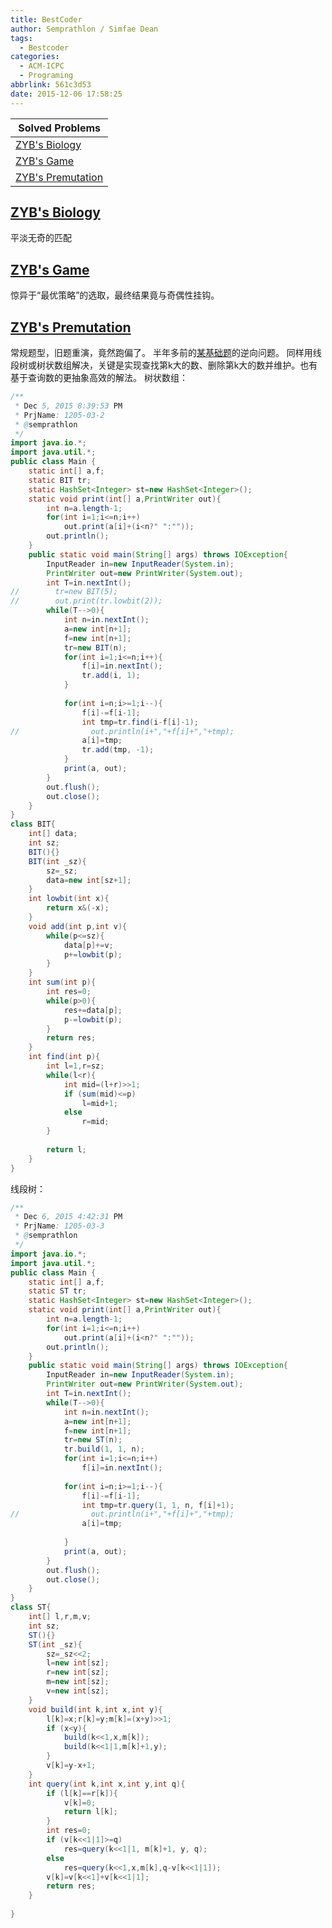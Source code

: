 ```yaml
---
title: BestCoder
author: Semprathlon / Simfae Dean
tags:
  - Bestcoder
categories:
  - ACM-ICPC
  - Programing
abbrlink: 561c3d53
date: 2015-12-06 17:58:25
---
```

|Solved Problems|
|---|
|[ZYB's Biology](http://bestcoder.hdu.edu.cn/contests/contest_chineseproblem.php?cid=654&pid=1001)|
|[ZYB's Game](http://bestcoder.hdu.edu.cn/contests/contest_chineseproblem.php?cid=654&pid=1002)|
|[ZYB's Premutation](http://bestcoder.hdu.edu.cn/contests/contest_chineseproblem.php?cid=654&pid=1003)|

[ZYB's Biology](http://acm.hdu.edu.cn/showproblem.php?pid=5590)
----
平淡无奇的匹配

[ZYB's Game](http://acm.hdu.edu.cn/showproblem.php?pid=5591)
----
惊异于“最优策略”的选取，最终结果竟与奇偶性挂钩。

[ZYB's Premutation](http://acm.hdu.edu.cn/showproblem.php?pid=5592)
----
常规题型，旧题重演，竟然跑偏了。
半年多前的[某基础题](/archives/190)的逆向问题。
同样用线段树或树状数组解决，关键是实现查找第k大的数、删除第k大的数并维护。也有基于查询数的更抽象高效的解法。
树状数组：
```java
/**
 * Dec 5, 2015 8:39:53 PM
 * PrjName: 1205-03-2
 * @semprathlon
 */
import java.io.*;
import java.util.*;
public class Main {
    static int[] a,f;
    static BIT tr;
    static HashSet<Integer> st=new HashSet<Integer>();
    static void print(int[] a,PrintWriter out){
        int n=a.length-1;
        for(int i=1;i<=n;i++)
            out.print(a[i]+(i<n?" ":""));
        out.println();
    }
    public static void main(String[] args) throws IOException{
        InputReader in=new InputReader(System.in);
        PrintWriter out=new PrintWriter(System.out);
        int T=in.nextInt();
//        tr=new BIT(5);
//        out.print(tr.lowbit(2));
        while(T-->0){
            int n=in.nextInt();
            a=new int[n+1];
            f=new int[n+1];
            tr=new BIT(n);
            for(int i=1;i<=n;i++){
                f[i]=in.nextInt();
                tr.add(i, 1);
            }
            
            for(int i=n;i>=1;i--){
                f[i]-=f[i-1];
                int tmp=tr.find(i-f[i]-1);
//                out.println(i+","+f[i]+","+tmp);
                a[i]=tmp;
                tr.add(tmp, -1);
            }
            print(a, out);
        }
        out.flush();
        out.close();
    }
}
class BIT{
    int[] data;
    int sz;
    BIT(){}
    BIT(int _sz){
        sz=_sz;
        data=new int[sz+1];
    }
    int lowbit(int x){
        return x&(-x);
    }
    void add(int p,int v){
        while(p<=sz){
            data[p]+=v;
            p+=lowbit(p);
        }
    }
    int sum(int p){
        int res=0;
        while(p>0){
            res+=data[p];
            p-=lowbit(p);
        }
        return res;
    }
    int find(int p){
        int l=1,r=sz;
        while(l<r){
            int mid=(l+r)>>1;
            if (sum(mid)<=p)
                l=mid+1;
            else
                r=mid;
        }
        
        return l;
    }
}
```

线段树：
```java
/**
 * Dec 6, 2015 4:42:31 PM
 * PrjName: 1205-03-3
 * @semprathlon
 */
import java.io.*;
import java.util.*;
public class Main {
    static int[] a,f;
    static ST tr;
    static HashSet<Integer> st=new HashSet<Integer>();
    static void print(int[] a,PrintWriter out){
        int n=a.length-1;
        for(int i=1;i<=n;i++)
            out.print(a[i]+(i<n?" ":""));
        out.println();
    }
    public static void main(String[] args) throws IOException{
        InputReader in=new InputReader(System.in);
        PrintWriter out=new PrintWriter(System.out);
        int T=in.nextInt();
        while(T-->0){
            int n=in.nextInt();
            a=new int[n+1];
            f=new int[n+1];
            tr=new ST(n);
            tr.build(1, 1, n);
            for(int i=1;i<=n;i++)
                f[i]=in.nextInt();
            
            for(int i=n;i>=1;i--){
                f[i]-=f[i-1];
                int tmp=tr.query(1, 1, n, f[i]+1);
//                out.println(i+","+f[i]+","+tmp);
                a[i]=tmp;
                
            }
            print(a, out);
        }
        out.flush();
        out.close();
    }
}
class ST{
    int[] l,r,m,v;
    int sz;
    ST(){}
    ST(int _sz){
        sz=_sz<<2;
        l=new int[sz];
        r=new int[sz];
        m=new int[sz];
        v=new int[sz];
    }
    void build(int k,int x,int y){
        l[k]=x;r[k]=y;m[k]=(x+y)>>1;
        if (x<y){
            build(k<<1,x,m[k]);
            build(k<<1|1,m[k]+1,y);
        }
        v[k]=y-x+1;
    }
    int query(int k,int x,int y,int q){
        if (l[k]==r[k]){
            v[k]=0;
            return l[k];
        }
        int res=0;
        if (v[k<<1|1]>=q)
            res=query(k<<1|1, m[k]+1, y, q);
        else
            res=query(k<<1,x,m[k],q-v[k<<1|1]);
        v[k]=v[k<<1]+v[k<<1|1];
        return res;
    }
    
}
```